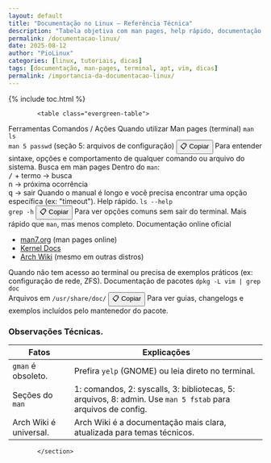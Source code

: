 ```yaml
---
layout: default
title: "Documentação no Linux – Referência Técnica"
description: "Tabela objetiva com man pages, help rápido, documentação online e pacotes — sem fluff, só fontes e comandos reais."
permalink: /documentacao-linux/
date: 2025-08-12
author: "PioLinux"
categories: [linux, tutoriais, dicas]
tags: [documentação, man-pages, terminal, apt, vim, dicas]
permalink: /importancia-da-documentacao-linux/
---
```





{% include toc.html %}

<section class="post-content">


            <table class="evergreen-table">
  <thead>
    <tr>
      <th>Ferramentas</th>
      <th>Comandos / Ações</th>
      <th>Quando utilizar</th>
    </tr>
  </thead>
  <tbody>
    <tr>
      <td data-label="Ferramenta">Man pages (terminal)</td>
      <td data-label="Comando / Ação">
        <code>man ls</code><br>
        <code>man 5 passwd</code> (seção 5: arquivos de configuração)
        <button class="copy-btn" data-command="man ls">📋 Copiar</button>
      </td>
      <td data-label="Quando usar">Para entender sintaxe, opções e comportamento de qualquer comando ou arquivo do sistema.</td>
    </tr>
    <tr>
      <td data-label="Ferramenta">Busca em man pages</td>
      <td data-label="Comando / Ação">
        Dentro do <code>man</code>:<br>
        <kbd>/</kbd> + termo → busca<br>
        <kbd>n</kbd> → próxima ocorrência<br>
        <kbd>q</kbd> → sair
      </td>
      <td data-label="Quando usar">Quando o manual é longo e você precisa encontrar uma opção específica (ex: "timeout").</td>
    </tr>
    <tr>
      <td data-label="Ferramenta">Help rápido.</td>
      <td data-label="Comando / Ação">
        <code>ls --help</code><br>
        <code>grep -h</code>
        <button class="copy-btn" data-command="ls --help">📋 Copiar</button>
      </td>
      <td data-label="Quando usar">Para ver opções comuns sem sair do terminal. Mais rápido que <code>man</code>, mas menos completo.</td>
    </tr>
    <tr>
      <td data-label="Ferramenta">Documentação online oficial</td>
      <td data-label="Comando / Ação">
        <ul>
          <li><a href="https://man7.org/linux/man-pages/" target="_blank">man7.org</a> (man pages online)</li>
          <li><a href="https://docs.kernel.org/" target="_blank">Kernel Docs</a></li>
          <li><a href="https://wiki.archlinux.org/" target="_blank">Arch Wiki</a> (mesmo em outras distros)</li>
        </ul>
      </td>
      <td data-label="Quando usar">Quando não tem acesso ao terminal ou precisa de exemplos práticos (ex: configuração de rede, ZFS).</td>
    </tr>
    <tr>
      <td data-label="Ferramenta">Documentação de pacotes</td>
      <td data-label="Comando / Ação">
        <code>dpkg -L vim | grep doc</code><br>
        Arquivos em <code>/usr/share/doc/</code>
        <button class="copy-btn" data-command="dpkg -L vim | grep doc">📋 Copiar</button>
      </td>
      <td data-label="Quando usar">Para ver guias, changelogs e exemplos incluídos pelo mantenedor do pacote.</td>
    </tr>
  </tbody>
</table>

<h3 id="observacoes">Observações Técnicas.</h3>
<table class="evergreen-table">
  <thead>
    <tr>
      <th>Fatos</th>
      <th>Explicações</th>
    </tr>
  </thead>
  <tbody>
    <tr>
      <td data-label="Fato"><code>gman</code> é obsoleto.</td>
      <td data-label="Explicação">Prefira <code>yelp</code> (GNOME) ou leia direto no terminal.</td>
    </tr>
    <tr>
      <td data-label="Fato">Seções do <code>man</code></td>
      <td data-label="Explicação">1: comandos, 2: syscalls, 3: bibliotecas, 5: arquivos, 8: admin. Use <code>man 5 fstab</code> para arquivos de config.</td>
    </tr>
    <tr>
      <td data-label="Fato">Arch Wiki é universal.</td>
      <td data-label="Explicação">Arch Wiki é a documentação mais clara, atualizada para temas técnicos.</td>
    </tr>
  </tbody>
</table>
            
            </section>
   
